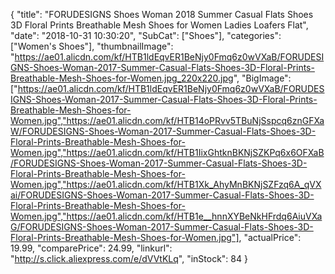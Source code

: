 {
	"title": "FORUDESIGNS Shoes Woman 2018 Summer Casual Flats Shoes 3D Floral Prints Breathable Mesh Shoes for Women Ladies Loafers Flat",
	"date": "2018-10-31 10:30:20",
	"SubCat": ["Shoes"],
	"categories": ["Women's Shoes"],
	"thumbnailImage": "https://ae01.alicdn.com/kf/HTB1ldEqvER1BeNjy0Fmq6z0wVXaB/FORUDESIGNS-Shoes-Woman-2017-Summer-Casual-Flats-Shoes-3D-Floral-Prints-Breathable-Mesh-Shoes-for-Women.jpg_220x220.jpg",
	"BigImage": ["https://ae01.alicdn.com/kf/HTB1ldEqvER1BeNjy0Fmq6z0wVXaB/FORUDESIGNS-Shoes-Woman-2017-Summer-Casual-Flats-Shoes-3D-Floral-Prints-Breathable-Mesh-Shoes-for-Women.jpg","https://ae01.alicdn.com/kf/HTB14oPRvv5TBuNjSspcq6znGFXaW/FORUDESIGNS-Shoes-Woman-2017-Summer-Casual-Flats-Shoes-3D-Floral-Prints-Breathable-Mesh-Shoes-for-Women.jpg","https://ae01.alicdn.com/kf/HTB1IixGhtknBKNjSZKPq6x6OFXaB/FORUDESIGNS-Shoes-Woman-2017-Summer-Casual-Flats-Shoes-3D-Floral-Prints-Breathable-Mesh-Shoes-for-Women.jpg","https://ae01.alicdn.com/kf/HTB1Xk_AhyMnBKNjSZFzq6A_qVXai/FORUDESIGNS-Shoes-Woman-2017-Summer-Casual-Flats-Shoes-3D-Floral-Prints-Breathable-Mesh-Shoes-for-Women.jpg","https://ae01.alicdn.com/kf/HTB1e__hnnXYBeNkHFrdq6AiuVXaG/FORUDESIGNS-Shoes-Woman-2017-Summer-Casual-Flats-Shoes-3D-Floral-Prints-Breathable-Mesh-Shoes-for-Women.jpg"],
	"actualPrice": 19.99,
	"comparePrice": 24.99,
	"linkurl": "http://s.click.aliexpress.com/e/dVVtKLq",
	"inStock": 84
}
